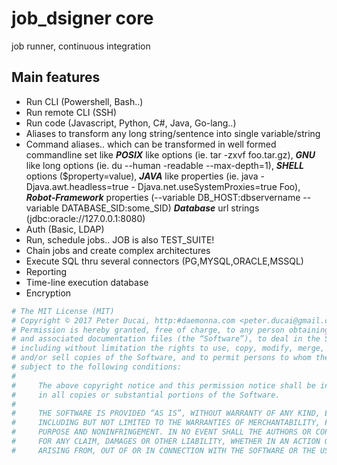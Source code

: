 # job_dsigner core
job runner, continuous integration

## Main features

- Run CLI (Powershell, Bash..)
- Run remote CLI (SSH)
- Run code (Javascript, Python, C#, Java, Go-lang..)
- Aliases to transform any long string/sentence into single variable/string
- Command aliases.. 
  which can be transformed in well formed commandline set like
  ***POSIX*** like options (ie. tar -zxvf foo.tar.gz), 
  ***GNU*** like long options (ie. du --human -readable --max-depth=1), 
  ***SHELL*** options ($property=value), 
  ***JAVA*** like properties (ie. java -Djava.awt.headless=true - Djava.net.useSystemProxies=true Foo), 
  ***Robot-Framework*** properties (--variable DB_HOST:dbservername --variable DATABASE_SID:some_SID) 
  ***Database*** url strings (jdbc:oracle://127.0.0.1:8080)
- Auth (Basic, LDAP)
- Run, schedule jobs.. JOB is also TEST_SUITE!
- Chain jobs and create complex architectures
- Execute SQL thru several connectors (PG,MYSQL,ORACLE,MSSQL)
- Reporting
- Time-line execution database
- Encryption

```bash
# The MIT License (MIT)
# Copyright © 2017 Peter Ducai, http:#daemonna.com <peter.ducai@gmail.com>
# Permission is hereby granted, free of charge, to any person obtaining a copy of this software
# and associated documentation files (the “Software”), to deal in the Software without restriction,
# including without limitation the rights to use, copy, modify, merge, publish, distribute, sublicense,
# and/or sell copies of the Software, and to permit persons to whom the Software is furnished to do so,
# subject to the following conditions:
#
#     The above copyright notice and this permission notice shall be included
#     in all copies or substantial portions of the Software.
#
#     THE SOFTWARE IS PROVIDED “AS IS”, WITHOUT WARRANTY OF ANY KIND, EXPRESS OR IMPLIED,
#     INCLUDING BUT NOT LIMITED TO THE WARRANTIES OF MERCHANTABILITY, FITNESS FOR A PARTICULAR
#     PURPOSE AND NONINFRINGEMENT. IN NO EVENT SHALL THE AUTHORS OR COPYRIGHT HOLDERS BE LIABLE
#     FOR ANY CLAIM, DAMAGES OR OTHER LIABILITY, WHETHER IN AN ACTION OF CONTRACT, TORT OR OTHERWISE,
#     ARISING FROM, OUT OF OR IN CONNECTION WITH THE SOFTWARE OR THE USE OR OTHER DEALINGS IN THE SOFTWARE
```